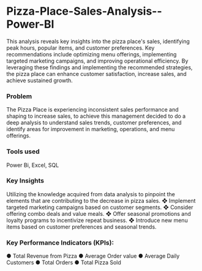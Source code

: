 # Pizza-Place-Sales-Analysis--Power-BI
This analysis reveals key insights into the pizza place's sales, identifying peak hours,
popular items, and customer preferences. Key recommendations include optimizing
menu offerings, implementing targeted marketing campaigns, and improving
operational efficiency. By leveraging these findings and implementing the
recommended strategies, the pizza place can enhance customer satisfaction, increase
sales, and achieve sustained growth.
### Problem
The Pizza Place is experiencing inconsistent sales performance and shaping
to increase sales, to achieve this management decided to do a deep analysis to
understand sales trends, customer preferences, and identify areas for improvement in
marketing, operations, and menu offerings.
### Tools used
Power Bi, Excel, SQL
### Key Insights
Utilizing the knowledge acquired from data analysis to pinpoint the elements
that are contributing to the decrease in pizza sales.
❖ Implement targeted marketing campaigns based on customer segments.
❖ Consider offering combo deals and value meals.
❖ Offer seasonal promotions and loyalty programs to incentivize repeat business.
❖ Introduce new menu items based on customer preferences and seasonal trends.
### Key Performance Indicators (KPIs):
● Total Revenue from Pizza
● Average Order value
● Average Daily Customers
● Total Orders
● Total Pizza Sold
